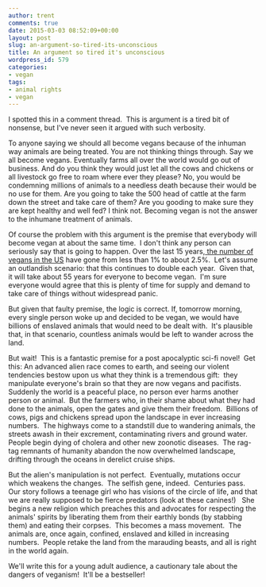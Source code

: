 ```yaml
---
author: trent
comments: true
date: 2015-03-03 08:52:09+00:00
layout: post
slug: an-argument-so-tired-its-unconscious
title: An argument so tired it's unconscious
wordpress_id: 579
categories:
- vegan
tags:
- animal rights
- vegan
---
```


I spotted this in a comment thread.  This is argument is a tired bit of nonsense, but I've never seen it argued with such verbosity.


To anyone saying we should all become vegans because of the inhuman way animals are being treated. You are not thinking things through. Say we all become vegans. Eventually farms all over the world would go out of business. And do you think they would just let all the cows and chickens or all livestock go free to roam where ever they please? No, you would be condemning millions of animals to a needless death because their would be no use for them. Are you going to take the 500 head of cattle at the farm down the street and take care of them? Are you gooding to make sure they are kept healthy and well fed? I think not. Becoming vegan is not the answer to the inhumane treatment of animals.


Of course the problem with this argument is the premise that everybody will become vegan at about the same time.  I don't think any person can seriously say that is going to happen. Over the last 15 years,[ the number of vegans in the US](http://www.vrg.org/blog/2011/12/05/how-many-adults-are-vegan-in-the-u-s/) have gone from less than 1% to about 2.5%.  Let's assume an outlandish scenario: that this continues to double each year.  Given that, it will take about 55 years for everyone to become vegan.  I'm sure everyone would agree that this is plenty of time for supply and demand to take care of things without widespread panic.

But given that faulty premise, the logic is correct. If, tomorrow morning, every single person woke up and decided to be vegan, we would have billions of enslaved animals that would need to be dealt with.  It's plausible that, in that scenario, countless animals would be left to wander across the land.

But wait!  This is a fantastic premise for a post apocalyptic sci-fi novel!  Get this: An advanced alien race comes to earth, and seeing our violent tendencies bestow upon us what they think is a tremendous gift:  they manipulate everyone's brain so that they are now vegans and pacifists.  Suddenly the world is a peaceful place, no person ever harms another person or animal.  But the farmers who, in their shame about what they had done to the animals, open the gates and give them their freedom.  Billions of cows, pigs and chickens spread upon the landscape in ever increasing numbers.  The highways come to a standstill due to wandering animals, the streets awash in their excrement, contaminating rivers and ground water.  People begin dying of cholera and other new zoonotic diseases.  The rag-tag remnants of humanity abandon the now overwhelmed landscape, drifting through the oceans in derelict cruise ships.

But the alien's manipulation is not perfect.  Eventually, mutations occur which weakens the changes.  The selfish gene, indeed.  Centuries pass. Our story follows a teenage girl who has visions of the circle of life, and that we are really supposed to be fierce predators (look at these canines!)   She begins a new religion which preaches this and advocates for respecting the animals' spirits by liberating them from their earthly bonds (by stabbing them) and eating their corpses.  This becomes a mass movement.  The animals are, once again, confined, enslaved and killed in increasing numbers.  People retake the land from the marauding beasts, and all is right in the world again.

We'll write this for a young adult audience, a cautionary tale about the dangers of veganism!  It'll be a bestseller!
